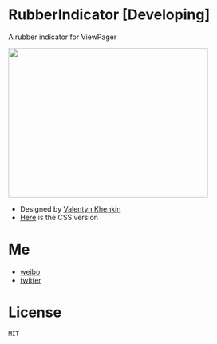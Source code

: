 # RubberIndicator [Developing]

A rubber indicator for ViewPager

<img src="https://d13yacurqjgara.cloudfront.net/users/303234/screenshots/2090803/pageindicator.gif" width="400px" height="300px" />

* Designed by [Valentyn Khenkin](https://dribbble.com/shots/2090803-Rubber-Indicator?list=searches&tag=indicator&offset=7)
* [Here](http://codepen.io/machycek/full/eNvyjb/) is the CSS version

# Me

* [weibo](http://weibo.com/liangfeizc)
* [twitter](https://twitter.com/liangfeizc)

# License

```
MIT
```
